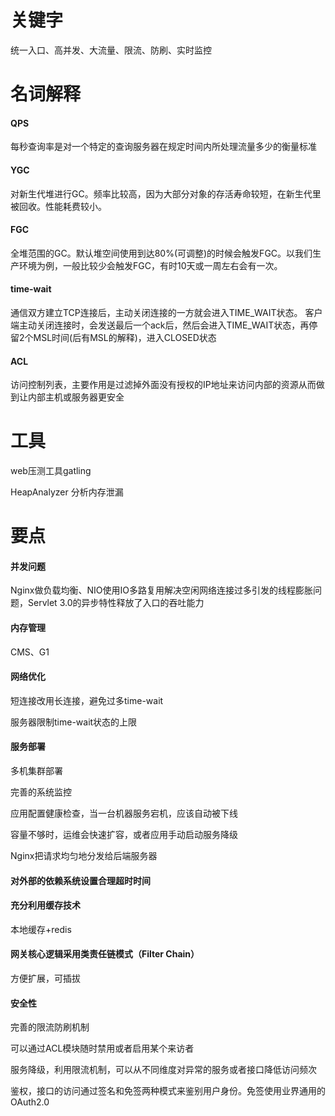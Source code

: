# 关键字
统一入口、高并发、大流量、限流、防刷、实时监控

# 名词解释
#### QPS
每秒查询率是对一个特定的查询服务器在规定时间内所处理流量多少的衡量标准
#### YGC
对新生代堆进行GC。频率比较高，因为大部分对象的存活寿命较短，在新生代里被回收。性能耗费较小。
#### FGC
全堆范围的GC。默认堆空间使用到达80%(可调整)的时候会触发FGC。以我们生产环境为例，一般比较少会触发FGC，有时10天或一周左右会有一次。
#### time-wait
通信双方建立TCP连接后，主动关闭连接的一方就会进入TIME_WAIT状态。
客户端主动关闭连接时，会发送最后一个ack后，然后会进入TIME_WAIT状态，再停留2个MSL时间(后有MSL的解释)，进入CLOSED状态
#### ACL
访问控制列表，主要作用是过滤掉外面没有授权的IP地址来访问内部的资源从而做到让内部主机或服务器更安全

# 工具
web压测工具gatling

HeapAnalyzer 分析内存泄漏

# 要点
#### 并发问题
Nginx做负载均衡、NIO使用IO多路复用解决空闲网络连接过多引发的线程膨胀问题，Servlet 3.0的异步特性释放了入口的吞吐能力
#### 内存管理
CMS、G1
#### 网络优化
短连接改用长连接，避免过多time-wait

服务器限制time-wait状态的上限
#### 服务部署
多机集群部署

完善的系统监控

应用配置健康检查，当一台机器服务宕机，应该自动被下线

容量不够时，运维会快速扩容，或者应用手动启动服务降级

Nginx把请求均匀地分发给后端服务器

#### 对外部的依赖系统设置合理超时时间

#### 充分利用缓存技术
本地缓存+redis

#### 网关核心逻辑采用类责任链模式（Filter Chain）
方便扩展，可插拔

#### 安全性
完善的限流防刷机制

可以通过ACL模块随时禁用或者启用某个来访者

服务降级，利用限流机制，可以从不同维度对异常的服务或者接口降低访问频次

鉴权，接口的访问通过签名和免签两种模式来鉴别用户身份。免签使用业界通用的OAuth2.0
